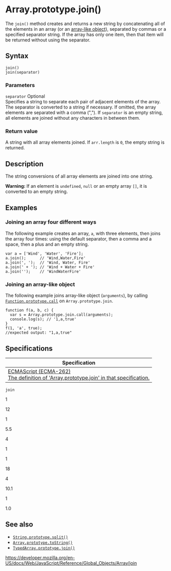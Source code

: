 # Array.prototype.join()

The `join()` method creates and returns a new string by concatenating all of the elements in an array (or an [array-like object](https://developer.mozilla.org/en-US/docs/Web/JavaScript/Guide/Indexed_collections#working_with_array-like_objects)), separated by commas or a specified separator string. If the array has only one item, then that item will be returned without using the separator.

## Syntax

    join()
    join(separator)

### Parameters

`separator` <span class="badge inline optional">Optional</span>  
Specifies a string to separate each pair of adjacent elements of the array. The separator is converted to a string if necessary. If omitted, the array elements are separated with a comma (","). If `separator` is an empty string, all elements are joined without any characters in between them.

### Return value

A string with all array elements joined. If `arr.length` is `0`, the empty string is returned.

## Description

The string conversions of all array elements are joined into one string.

**Warning:** If an element is `undefined`, `null` or an empty array `[]`, it is converted to an empty string.

## Examples

### Joining an array four different ways

The following example creates an array, `a`, with three elements, then joins the array four times: using the default separator, then a comma and a space, then a plus and an empty string.

    var a = ['Wind', 'Water', 'Fire'];
    a.join();      // 'Wind,Water,Fire'
    a.join(', ');  // 'Wind, Water, Fire'
    a.join(' + '); // 'Wind + Water + Fire'
    a.join('');    // 'WindWaterFire'

### Joining an array-like object

The following example joins array-like object (`arguments`), by calling [`Function.prototype.call`](../function/call) on `Array.prototype.join`.

    function f(a, b, c) {
      var s = Array.prototype.join.call(arguments);
      console.log(s); // '1,a,true'
    }
    f(1, 'a', true);
    //expected output: "1,a,true"

## Specifications

<table><thead><tr class="header"><th>Specification</th></tr></thead><tbody><tr class="odd"><td><a href="https://tc39.es/ecma262/#sec-array.prototype.join">ECMAScript (ECMA-262)<br />
<span class="small">The definition of 'Array.prototype.join' in that specification.</span></a></td></tr></tbody></table>

`join`

1

12

1

5.5

4

1

1

18

4

10.1

1

1.0

## See also

-   [`String.prototype.split()`](../string/split)
-   [`Array.prototype.toString()`](tostring)
-   [`TypedArray.prototype.join()`](../typedarray/join)

<a href="https://developer.mozilla.org/en-US/docs/Web/JavaScript/Reference/Global_Objects/Array/join" class="_attribution-link">https://developer.mozilla.org/en-US/docs/Web/JavaScript/Reference/Global_Objects/Array/join</a>
